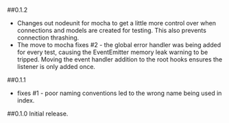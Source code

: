 ##0.1.2
- Changes out nodeunit for mocha to get a little more control over when connections and models are created for testing.  This also prevents connection thrashing.
- The move to mocha fixes #2 - the global error handler was being added for every test, causing the EventEmitter memory leak warning to be tripped.  Moving the event handler addition to the root hooks ensures the listener is only added once.

##0.1.1
- fixes #1 - poor naming conventions led to the wrong name being used in index.

##0.1.0
Initial release.
